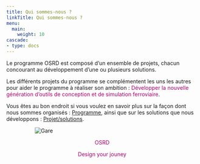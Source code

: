 ```yaml
---
title: Qui sommes-nous ?
linkTitle: Qui sommes-nous ?
menu:
  main:
    weight: 10
cascade:
- type: docs
---
```


Le programme OSRD est composé d’un ensemble de projets, chacun concourant au développement d’une ou plusieurs solutions.

Les différents projets du programme se complémentent les uns les autres pour aider le programme à réaliser son ambition : <font color=#aa026d>Développer la nouvelle génération d’outils de conception et de simulation ferroviaire</font>.

Vous êtes au bon endroit si vous voulez en savoir plus sur la façon dont nous sommes organisés : [Programme](./program), ainsi que sur les solutions que nous développons : [Projet/solutions](./project/).

![Gare](./station.jpg?style=centerme)

<font color=#aa026d>
<center>OSRD

Design your jouney
</center>
</font>

<style>
img[src$="centerme"] {
  display:block;
  margin-left: 75px;
}
</style>
